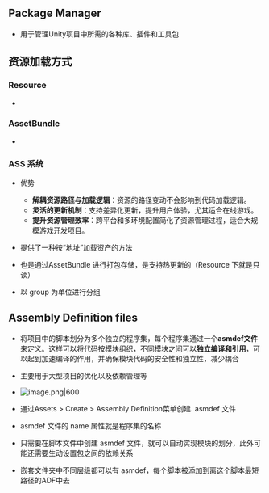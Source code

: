## Package Manager
- 用于管理Unity项目中所需的各种库、插件和工具包
## 资源加载方式
### Resource
- 
### AssetBundle
- 
### ASS 系统
- 优势
	- **解耦资源路径与加载逻辑**：资源的路径变动不会影响到代码加载逻辑。
	- **灵活的更新机制**：支持差异化更新，提升用户体验，尤其适合在线游戏。
	- **提升资源管理效率**：跨平台和多环境配置简化了资源管理过程，适合大规模游戏开发项目。
- 提供了一种按“地址”加载资产的方法

- 也是通过AssetBundle 进行打包存储，是支持热更新的（Resource 下就是只读）

- 以 group 为单位进行分组
## Assembly Definition files
- 将项目中的脚本划分为多个独立的程序集，每个程序集通过一个**asmdef文件**来定义。这样可以将代码按模块组织，不同模块之间可以**独立编译和引用**，可以起到加速编译的作用，并确保模块代码的安全性和独立性，减少耦合
- 主要用于大型项目的优化以及依赖管理等
- ![image.png|600](https://thdlrt.oss-cn-beijing.aliyuncs.com/undefined20241103151043.png)

- 通过Assets > Create > Assembly Definition菜单创建. asmdef 文件
- asmdef 文件的 name 属性就是程序集的名称
- 只需要在脚本文件中创建 asmdef 文件，就可以自动实现模块的划分，此外可能还需要生动设置包之间的依赖关系
- 嵌套文件夹中不同层级都可以有 asmdef，每个脚本被添加到离这个脚本最短路径的ADF中去